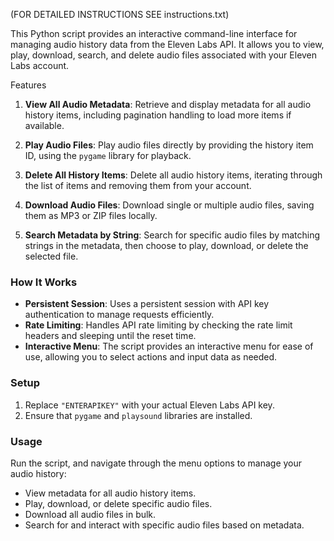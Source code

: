 (FOR DETAILED INSTRUCTIONS SEE instructions.txt)

This Python script provides an interactive command-line interface for managing audio history data from the Eleven Labs API. It allows you to view, play, download, search, and delete audio files associated with your Eleven Labs account.

 Features

1. **View All Audio Metadata**: Retrieve and display metadata for all audio history items, including pagination handling to load more items if available.

2. **Play Audio Files**: Play audio files directly by providing the history item ID, using the `pygame` library for playback.

3. **Delete All History Items**: Delete all audio history items, iterating through the list of items and removing them from your account.

4. **Download Audio Files**: Download single or multiple audio files, saving them as MP3 or ZIP files locally.

5. **Search Metadata by String**: Search for specific audio files by matching strings in the metadata, then choose to play, download, or delete the selected file.

### How It Works

- **Persistent Session**: Uses a persistent session with API key authentication to manage requests efficiently.
- **Rate Limiting**: Handles API rate limiting by checking the rate limit headers and sleeping until the reset time.
- **Interactive Menu**: The script provides an interactive menu for ease of use, allowing you to select actions and input data as needed.

### Setup

1. Replace `"ENTERAPIKEY"` with your actual Eleven Labs API key.
2. Ensure that `pygame` and `playsound` libraries are installed.

### Usage

Run the script, and navigate through the menu options to manage your audio history:
- View metadata for all audio history items.
- Play, download, or delete specific audio files.
- Download all audio files in bulk.
- Search for and interact with specific audio files based on metadata.

